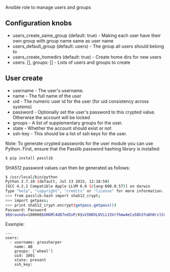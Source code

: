Ansible role to manage users and groups

## Configuration knobs

* users_create_same_group (default: true) - Making each user have their own group with group name same as user name
* users_default_group (default: users) - The group all users should belong to
* users_create_homedirs (default: true) - Create home dirs for new users
* users: [], groups: [] - Lists of users and groups to create

## User create

* username - The user's username.
* name - The full name of the user
* uid - The numeric user id for the user (for uid consistency across systems)
* password - Optionally set the user's password to this crypted value. Otherwise the account will be locked
* groups - A list of supplementary groups for the user.
* state - Whether the account should exist or not
* ssh-key - This should be a list of ssh keys for the user.

Note: To generate crypted passwords for the user module you can use Python. First, ensure that the Passlib password hashing library is installed:
```bash
$ pip install passlib
```
SHA512 password values can then be generated as follows:

```bash
$ /usr/local/bin/python
Python 2.7.10 (default, Jul 13 2015, 12:18:59) 
[GCC 4.2.1 Compatible Apple LLVM 6.0 (clang-600.0.57)] on darwin
Type "help", "copyright", "credits" or "license" for more information.
>>> from passlib.hash import sha512_crypt;
>>> import getpass;
>>> print sha512_crypt.encrypt(getpass.getpass())
Password: Password 
$6$rounds=100000$XHGMl4d87ndInP/X$sVIHOVLOVii1SVr7hmw4eCx58h37u6h0rclCm6BbD8pk/wo5rbm7NLkZrJ4Ou8tirinP7t6zJEM/YVFQH7ayY.
```


Example:

    ---
    users:
      - username: grassharper
        name: AB
        groups: ['wheel']
        uid: 1001
        state: present
        ssh_key:

